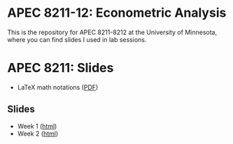 # APEC 8211-12: Econometric Analysis
This is the repository for APEC 8211-8212 at the University of Minnesota, where you can find slides I used in lab sessions.

# APEC 8211: Slides
+ LaTeX math notations ([PDF](https://shunkei3.github.io/apec8211-8212/Demonstration/Demonstration.pdf))

## Slides
+ Week 1 ([html](https://shunkei3.github.io/apec8211-8212/Recitation/rec1/recitation1_slides.html))
+ Week 2 ([html](https://shunkei3.github.io/apec8211-8212/Recitation/rec2/recitation2_slides.html))